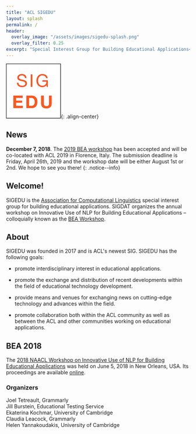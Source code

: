 ```yaml
---
title: "ACL SIGEDU"
layout: splash
permalink: /
header:
  overlay_image: "/assets/images/sigedu-splash.png"
  overlay_filter: 0.25
excerpt: "Special Interest Group for Building Educational Applications<br/><br/>Organizer of BEA Workshop"
---
```


![image-center](assets/images/sigedu-logo.png){: .align-center}

<h2>News</h2>

**December 7, 2018**. The [2019 BEA workshop](/bea/current) has been accepted and will be co-located with ACL 2019 in Florence, Italy. The submission deadline is Friday, April 26th, 2019 and the workshop date will be either August 1st or 2nd. We hope to see you there!
{: .notice--info} 


<h2>Welcome!</h2>

SIGEDU is the [Association for Computational Linguistics](http://aclweb.org) special interest group for building educational applications. SIGDAT organizes the annual workshop on Innovative Use of NLP for Building Educational Applications &ndash; colloquially known as the [BEA Workshop](bea/current).

<h2>About</h2>

SIGEDU was founded in 2017 and is ACL's newest SIG. SIGEDU has the following goals:

- promote interdisciplinary interest in educational applications.
 
- promote the exchange and distribution of recent developments within the field of educational technology development.
 
- provide means and venues for exchanging news on cutting-edge technology and advances within the field.
 
- promote collaboration both within the ACL community as well as between the ACL and other communities working on educational applications.

<h2>BEA 2018</h2>

The [2018 NAACL Workshop on Innovative Use of NLP for Building Educational Applications](http://www.cs.rochester.edu/~tetreaul/bea13.html) was held on June 5, 2018 in New Orleans, USA. Its proceedings are available [online](https://aclanthology.coli.uni-saarland.de/events/ws-2018#W18-05).

<h3>Organizers</h3>
Joel Tetreault, Grammarly<br/>
Jill Burstein, Educational Testing Service<br/>
Ekaterina Kochmar, University of Cambridge<br/>
Claudia Leacock, Grammarly<br/>
Helen Yannakoudakis, University of Cambridge
